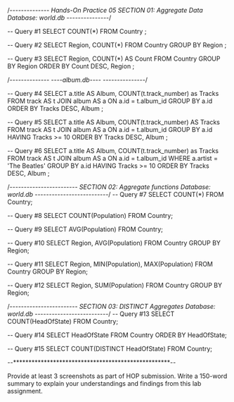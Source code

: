 /*--------------
Hands-On Practice 05
SECTION 01:	Aggregate Data
Database:	world.db
---------------*/

-- Query #1
SELECT COUNT(*)
  FROM Country
;

-- Query #2
SELECT 
    Region, 
    COUNT(*)
  FROM Country
  GROUP BY Region
;

-- Query #3
SELECT 
    Region,
    COUNT(*) AS Count
  FROM Country
  GROUP BY Region
  ORDER BY Count DESC, Region
;

/*--------------
----album.db----
---------------*/

-- Query #4
SELECT 
    a.title AS Album, 
    COUNT(t.track_number) as Tracks
  FROM track AS t
  JOIN album AS a
    ON a.id = t.album_id
  GROUP BY a.id
  ORDER BY Tracks DESC, Album
;

-- Query #5
SELECT 
    a.title AS Album, 
    COUNT(t.track_number) AS Tracks
  FROM track AS t
  JOIN album AS a
    ON a.id = t.album_id
  GROUP BY a.id
  HAVING Tracks >= 10
  ORDER BY Tracks DESC, Album
;

-- Query #6
SELECT a.title AS Album, COUNT(t.track_number) as Tracks
  FROM track AS t
  JOIN album AS a
    ON a.id = t.album_id
  WHERE a.artist = 'The Beatles'
  GROUP BY a.id
  HAVING Tracks >= 10
  ORDER BY Tracks DESC, Album
;

/*------------------------
SECTION 02: Aggregate functions
Database:   world.db
--------------------------*/
-- Query #7
SELECT COUNT(*) FROM Country;

-- Query #8
SELECT COUNT(Population) FROM Country;

-- Query #9
SELECT AVG(Population) FROM Country;

-- Query #10
SELECT Region, AVG(Population) FROM Country GROUP BY Region;

-- Query #11
SELECT Region, MIN(Population), MAX(Population) FROM Country GROUP BY Region;

-- Query #12
SELECT Region, SUM(Population) FROM Country GROUP BY Region;

/*------------------------
SECTION 03: DISTINCT Aggregates
Database:   world.db
--------------------------*/
-- Query #13
SELECT COUNT(HeadOfState) FROM Country;

-- Query #14
SELECT HeadOfState FROM Country ORDER BY HeadOfState;

-- Query #15
SELECT COUNT(DISTINCT HeadOfState) FROM Country;

--***************************************************--

Provide at least 3 screenshots as part of HOP submission.
Write a 150-word summary to explain your understandings and findings from this lab assignment.

